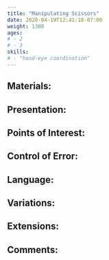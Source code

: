 ```yaml
---
title: "Manipulating Scissors"
date: 2020-04-19T12:41:18-07:00
weight: 1300
ages:
# - 2
# - 3
skills:
# - "hand-eye coordination"
---
```


## Materials:

## Presentation:

## Points of Interest:

## Control of Error:

## Language:

## Variations:

## Extensions:

## Comments:
